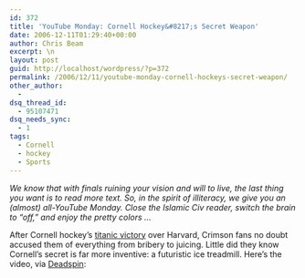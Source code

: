 ```yaml
---
id: 372
title: 'YouTube Monday: Cornell Hockey&#8217;s Secret Weapon'
date: 2006-12-11T01:29:40+00:00
author: Chris Beam
excerpt: \n
layout: post
guid: http://localhost/wordpress/?p=372
permalink: /2006/12/11/youtube-monday-cornell-hockeys-secret-weapon/
other_author:
  - 
dsq_thread_id:
  - 95107471
dsq_needs_sync:
  - 1
tags:
  - Cornell
  - hockey
  - Sports
---
```

_We know that with finals ruining your vision and will to live, the last thing you want is to read more text. So, in the spirit of illiteracy, we give you an (almost) all-YouTube Monday. Close the Islamic Civ reader, switch the brain to &#8220;off,&#8221; and enjoy the pretty colors &#8230;_

After Cornell hockey&#8217;s [titanic victory](http://www.ivygateblog.com/2006/11/cornell_hockey_fans_winners_all.html) over Harvard, Crimson fans no doubt accused them of everything from bribery to juicing. Little did they know Cornell&#8217;s secret is far more inventive: a futuristic ice treadmill. Here&#8217;s the video, via [Deadspin](http://www.deadspin.com/sports/hockey/a-very-quick-and-cold-way-to-hurt-yourself-220427.php):